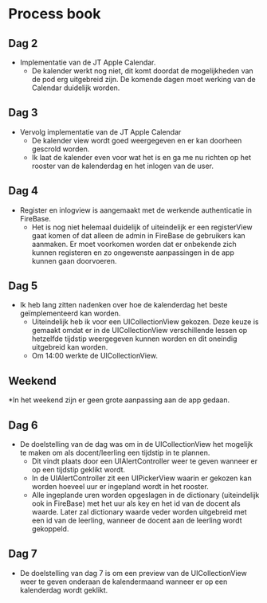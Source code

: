 # Process book

## Dag 2
* Implementatie van de JT Apple Calendar.
	* De kalender werkt nog niet, dit komt doordat de mogelijkheden van de pod erg uitgebreid zijn. De komende dagen moet werking van de Calendar duidelijk worden.

## Dag 3 
* Vervolg implementatie van de JT Apple Calendar
	* De kalender view wordt goed weergegeven en er kan doorheen gescrold worden.
	* Ik laat de kalender even voor wat het is en ga me nu richten op het rooster van de kalenderdag en het inlogen van de user.

## Dag 4 
* Register en inlogview is aangemaakt met de werkende authenticatie in FireBase.
	* Het is nog niet helemaal duidelijk of uiteindelijk er een registerView gaat komen of dat alleen de admin in FireBase de gebruikers kan aanmaken. Er moet voorkomen worden dat er onbekende zich kunnen registeren en zo ongewenste aanpassingen in de app kunnen gaan doorvoeren.

## Dag 5
* Ik heb lang zitten nadenken over hoe de kalenderdag het beste geïmplementeerd kan worden.
	* Uiteindelijk heb ik voor een UICollectionView  gekozen. Deze keuze is gemaakt omdat er in de UICollectionView verschillende lessen op hetzelfde tijdstip weergegeven kunnen worden en dit oneindig uitgebreid kan worden.
	* Om 14:00 werkte de UICollectionView.

## Weekend
*In het weekend zijn er geen grote aanpassing aan de app gedaan.

## Dag 6
* De doelstelling van de dag was om in de UICollectionView het mogelijk te maken om als docent/leerling een tijdstip in te plannen. 
	* Dit vindt plaats door een UIAlertController weer te geven wanneer er op een tijdstip geklikt wordt. 
	* In de UIAlertController zit een UIPickerView waarin er gekozen kan worden hoeveel uur er ingepland wordt in het rooster.
	* Alle ingeplande uren worden opgeslagen in de dictionary (uiteindelijk ook in FireBase) met het uur als key en het id van de docent als waarde. Later zal dictionary waarde veder worden uitgebreid met een id van de leerling, wanneer de docent aan de leerling wordt gekoppeld. 

## Dag 7
* De doelstelling van dag 7 is om een preview van de UICollectionView weer te geven onderaan de kalendermaand wanneer er op een kalenderdag wordt geklikt. 




